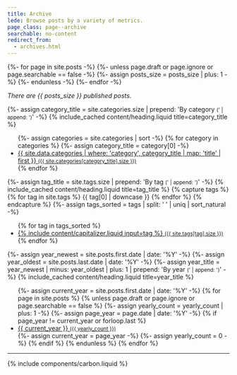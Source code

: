 ```yaml
---
title: Archive
lede: Browse posts by a variety of metrics.
page_class: page--archive
searchable: no-content
redirect_from:
  - archives.html
---
```


{%- for page in site.posts -%}
    {%- unless page.draft or page.ignore or page.searchable == false -%}
        {%- assign posts_size = posts_size | plus: 1 -%}
    {%- endunless -%}
{%- endfor -%}
<p><em>There are {{ posts_size }} published posts.</em></p>

{%- assign category_title = site.categories.size | prepend: 'By category <small>(' | append: ')</small>' -%}
{% include_cached content/heading.liquid title=category_title %}
<ul class="shelf" role="navigation">
    {%- assign categories = site.categories | sort -%}
    {% for category in categories %}
        {%- assign category_title = category[0] -%}
        <li>
            <a class="button" href="/{{ site.data.categories | where: 'category', category_title | map: 'type' | first }}" title="Jump to all posts categorised under {% include content/capitalizer.liquid input=category_title %}">{{ site.data.categories | where: 'category', category_title | map: 'title' | first }} <small>({{ site.categories[category_title].size }})</small></a>
        </li>
    {% endfor %}
</ul>

{%- assign tag_title = site.tags.size | prepend: 'By tag <small>(' | append: ')</small>' -%}
{% include_cached content/heading.liquid title=tag_title %}
{% capture tags %}
    {% for tag in site.tags %}
        {{ tag[0] | downcase }}
    {% endfor %}
{% endcapture %}
{%- assign tags_sorted = tags | split: ' ' | uniq | sort_natural -%}
<ul class="shelf" role="navigation">
    {% for tag in tags_sorted %}
        <li>
            <a class="button" href="/tags/#{{ tag }}" title="Jump to all posts tagged under {% include content/capitalizer.liquid input=tag %}">{% include content/capitalizer.liquid input=tag %} <small>({{ site.tags[tag].size }})</small></a>
        </li>
    {% endfor %}
</ul>

{%- assign year_newest = site.posts.first.date | date: '%Y' -%}
{%- assign year_oldest = site.posts.last.date | date: '%Y' -%}
{%- assign year_title = year_newest | minus: year_oldest | plus: 1 | prepend: 'By year <small>(' | append: ')</small>' -%}
{% include_cached content/heading.liquid title=year_title %}
<ul class="shelf" role="navigation">
    {%- assign current_year = site.posts.first.date | date: '%Y' -%}
    {% for page in site.posts %}
        {% unless page.draft or page.ignore or page.searchable == false %}
            {%- assign yearly_count = yearly_count | plus: 1 -%}
            {%- assign page_year = page.date | date: '%Y' -%}
            {% if page_year != current_year or forloop.last %}
                <li>
                    <a class="button" href="/{{ current_year }}">{{ current_year }} <small>({{ yearly_count }})</small></a>
                </li>
                {%- assign current_year = page_year -%}
                {%- assign yearly_count = 0 -%}
            {% endif %}
        {% endunless %}
    {% endfor %}
</ul>

--------

{% include components/carbon.liquid %}
